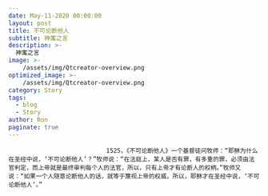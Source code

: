 ```yaml
---
date: May-11-2020 00:00:00
layout: post
title: 不可论断他人
subtitle: 神寓之言
description: >-
  神寓之言
image: >-
    /assets/img/Qtcreator-overview.png
optimized_image: >-
    /assets/img/Qtcreator-overview.png
category: Story
tags:
  - blog
  - Story
author: Ron
paginate: true
---
```


							　　1525，《不可论断他人》一个基督徒问牧师：“耶稣为什么在圣经中说，‘不可论断他人’？”牧师说：“在法庭上，某人是否有罪，有多重的罪，必须由法官判定，而上帝就是最终审判每个人的法官，所以，只有上帝才有论断人的权柄。”牧师又说：“如果一个人随意论断他人的话，就等于蔑视上帝的权威，所以，耶稣才在圣经中说，‘不可论断他人’。”
							
							
						